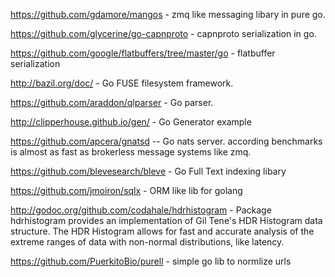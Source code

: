
https://github.com/gdamore/mangos - zmq like messaging libary in pure go.

https://github.com/glycerine/go-capnproto - capnproto serialization in go. 

https://github.com/google/flatbuffers/tree/master/go - flatbuffer serialization

http://bazil.org/doc/ - Go FUSE filesystem framework.

https://github.com/araddon/qlparser - Go parser. 

http://clipperhouse.github.io/gen/ - Go Generator example

https://github.com/apcera/gnatsd -- Go nats server.  according benchmarks is almost as fast as brokerless message systems like zmq.

https://github.com/blevesearch/bleve - Go Full Text indexing libary 


https://github.com/jmoiron/sqlx - ORM like lib for golang

http://godoc.org/github.com/codahale/hdrhistogram - Package hdrhistogram provides an implementation of Gil Tene's HDR Histogram data structure. The HDR Histogram allows for fast and accurate analysis of the extreme ranges of data with non-normal distributions, like latency.


https://github.com/PuerkitoBio/purell - simple go lib to normlize urls
